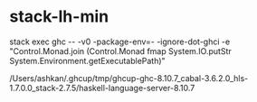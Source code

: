 # stack-lh-min
stack exec ghc -- -v0 -package-env=- -ignore-dot-ghci -e "Control.Monad.join (Control.Monad fmap System.IO.putStr System.Environment.getExecutablePath)"

/Users/ashkan/.ghcup/tmp/ghcup-ghc-8.10.7_cabal-3.6.2.0_hls-1.7.0.0_stack-2.7.5/haskell-language-server-8.10.7

